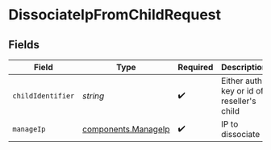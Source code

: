 # DissociateIpFromChildRequest


## Fields

| Field                                                  | Type                                                   | Required                                               | Description                                            |
| ------------------------------------------------------ | ------------------------------------------------------ | ------------------------------------------------------ | ------------------------------------------------------ |
| `childIdentifier`                                      | *string*                                               | :heavy_check_mark:                                     | Either auth key or id of reseller's child              |
| `manageIp`                                             | [components.ManageIp](../../models/shared/manageip.md) | :heavy_check_mark:                                     | IP to dissociate                                       |
